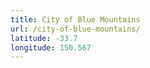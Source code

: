```yaml
---
title: City of Blue Mountains
url: /city-of-blue-mountains/
latitude: -33.7
longitude: 150.567
---
```


